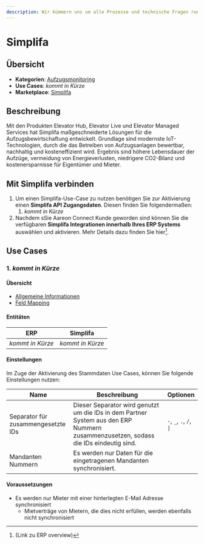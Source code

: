 ```yaml
---
description: Wir kümmern uns um alle Prozesse und technische Fragen rund um Fördertechnik
---
```


# Simplifa

## Übersicht

* **Kategorien**: [Aufzugsmonitoring](../kategorien/aufzugsmonitoring.md)
* **Use Cases**: _kommt in Kürze_
* **Marketplace**: [Simplifa](https://marketplace.aareon.com/de/listings/simplifa)

## Beschreibung

Mit den Produkten Elevator Hub, Elevator Live und Elevator Managed Services hat Simplifa maßgeschneiderte Lösungen für die Aufzugsbewirtschaftung entwickelt. Grundlage sind modernste IoT-Technologien, durch die das Betreiben von Aufzugsanlagen bewertbar, nachhaltig und kosteneffizient wird. Ergebnis sind höhere Lebensdauer der Aufzüge, vermeidung von Energieverlusten, niedrigere CO2-Bilanz und kostenersparnisse für Eigentümer und Mieter.&#x20;

## Mit Simplifa verbinden

1. Um einen Simplifa-Use-Case zu nutzen benötigen Sie zur Aktivierung einen **Simplifa API Zugangsdaten**. Diesen finden Sie folgendermaßen:
   1. _kommt in Kürze_
2. Nachdem sSie Aareon Connect Kunde geworden sind können Sie die verfügbaren **Simplifa Integrationen innerhalb Ihres ERP Systems** auswählen und aktivieren. Mehr Details dazu finden Sie hier[^1].

## Use Cases

### 1. _kommt in Kürze_

#### Übersicht

* [Allgemeine Informationen](../use-cases/stammdaten.md)
* [Feld Mapping](https://docs.google.com/spreadsheets/d/1b5iCRsnGxBGTXNzHzaNm0SlfRoIpbRofghzS-7HwbVc/edit#gid=1213044489\&fvid=23969279)

#### Entitäten

| ERP              | Simplifa         |
| ---------------- | ---------------- |
| _kommt in Kürze_ | _kommt in Kürze_ |

#### Einstellungen

Im Zuge der Aktivierung des Stammdaten Use Cases, können Sie folgende Einstellungen nutzen:

<table><thead><tr><th width="165">Name</th><th width="450.33333333333326">Beschreibung</th><th>Optionen</th></tr></thead><tbody><tr><td>Separator für zusammengesetzte IDs</td><td>Dieser Separator wird genutzt um die IDs in dem Partner System aus den ERP Nummern zusammenzusetzen, sodass die IDs eindeutig sind.</td><td><code>-</code>, <code>_</code>, <code>.</code>, <code>/</code>, <code>|</code></td></tr><tr><td>Mandanten Nummern</td><td>Es werden nur Daten für die eingetragenen Mandanten synchronisiert.</td><td></td></tr></tbody></table>

#### Voraussetzungen

* Es werden nur Mieter mit einer hinterlegten E-Mail Adresse synchronisiert
  * Mietverträge von Mietern, die dies nicht erfüllen, werden ebenfalls nicht synchronisiert

[^1]: (Link zu ERP overview)
